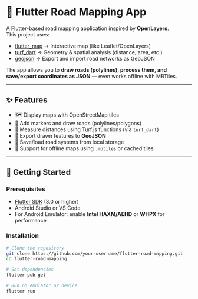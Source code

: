# 🚦 Flutter Road Mapping App

A Flutter-based road mapping application inspired by **OpenLayers**.  
This project uses:

- [flutter_map](https://pub.dev/packages/flutter_map) → Interactive map (like Leaflet/OpenLayers)  
- [turf_dart](https://pub.dev/packages/turf_dart) → Geometry & spatial analysis (distance, area, etc.)  
- [geojson](https://pub.dev/packages/geojson) → Export and import road networks as GeoJSON  

The app allows you to **draw roads (polylines), process them, and save/export coordinates as JSON** — even works offline with MBTiles.

---

## ✨ Features
- 🗺️ Display maps with OpenStreetMap tiles  
- 📍 Add markers and draw roads (polylines/polygons)  
- 📏 Measure distances using Turf.js functions (via `turf_dart`)  
- 💾 Export drawn features to **GeoJSON**  
- 📂 Save/load road systems from local storage  
- 📡 Support for offline maps using `.mbtiles` or cached tiles  

---

## 🚀 Getting Started

### Prerequisites
- [Flutter SDK](https://docs.flutter.dev/get-started/install) (3.0 or higher)  
- Android Studio or VS Code  
- For Android Emulator: enable **Intel HAXM/AEHD** or **WHPX** for performance  

### Installation
```bash
# Clone the repository
git clone https://github.com/your-username/flutter-road-mapping.git
cd flutter-road-mapping

# Get dependencies
flutter pub get

# Run on emulator or device
flutter run
